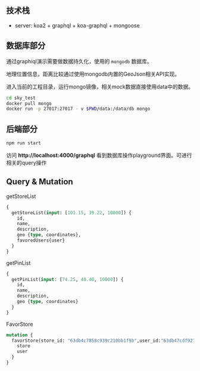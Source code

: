 ## 技术栈
- server:  koa2 + graphql + koa-graphql + mongoose

## 数据库部分

通过graphiql演示需要做数据持久化，使用的 `mongodb` 数据库。

地理位置信息，距离比较通过使用mongodb内置的GeoJson相关API实现。

进入当前的工程目录，运行mongo镜像，相关mock数据直接使用data中的数据。

```bash
cd sky_test
docker pull mongo
docker run -p 27017:27017 - v $PWD/data:/data/db mongo

```

## 后端部分

```bash
npm run start
```

访问 **http://localhost:4000/graphql** 看到数据库操作playground界面。可进行相关的query操作

## Query & Mutation
getStoreList
```graphql
{
  getStoreList(input: [101.15, 39.22, 10000]) {
    id,
    name,
    description,
    geo {type, coordinates},
    favoredUsers{user}
  }
}
```

getPinList
```graphql
{
  getPinList(input: [74.25, 40.40, 10000]) {
    id,
    name,
    description,
    geo {type, coordinates}
  }
}
```

FavorStore
```graphql
mutation {
  favorStore(store_id: "63db4c7858c939c210bb1f9b",user_id:"63db47cdf9274abb5edad92f") {
    store
    user
  }
}

```



